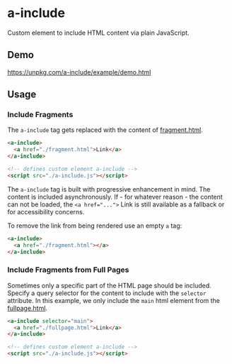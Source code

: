 # a-include

Custom element to include HTML content via plain JavaScript.

## Demo

https://unpkg.com/a-include/example/demo.html

## Usage

### Include Fragments

The `a-include` tag gets replaced with the content of [fragment.html](example/fragment.html).

```html
<a-include>
  <a href="./fragment.html">Link</a>
</a-include>

<!-- defines custom element a-include -->
<script src="./a-include.js"></script>
```

The `a-include` tag is built with progressive enhancement in mind.
The content is included asynchronously.
If - for whatever reason - the content can not be loaded, the `<a href="...">` Link is still available
as a fallback or for accessibility concerns.

To remove the link from being rendered use an empty `a` tag:

```html
<a-include>
  <a href="./fragment.html"></a>
</a-include>
```

### Include Fragments from Full Pages

Sometimes only a specific part of the HTML page should be included.
Specify a query selector for the content to include with the `selector` attribute.
In this example, we only include the `main` html element from the [fullpage.html](example/fullpage.html). 

```html
<a-include selector="main">
  <a href="./fullpage.html">Link</a>
</a-include>

<!-- defines custom element a-include -->
<script src="./a-include.js"></script>
```
